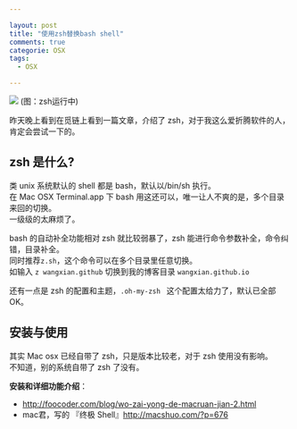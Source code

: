 ```yaml
---

layout: post
title: "使用zsh替换bash shell"
comments: true
categorie: OSX
tags:
  - OSX

---
```

![](http://ww1.sinaimg.cn/mw690/493b785ajw1e6wqvzgfynj20j807djsd.jpg)
(图：zsh运行中)

昨天晚上看到在觅链上看到一篇文章，介绍了 zsh，对于我这么爱折腾软件的人，<br />
肯定会尝试一下的。


## zsh 是什么?

类 unix 系统默认的 shell 都是 bash，默认以/bin/sh 执行。<br />
在 Mac OSX Terminal.app 下 bash 用这还可以，唯一让人不爽的是，多个目录来回的切换。<br />
一级级的太麻烦了。

bash 的自动补全功能相对 zsh 就比较弱暴了，zsh 能进行命令参数补全，命令纠错，目录补全。<br />
同时推荐`z.sh`，这个命令可以在多个目录里任意切换。<br />
如输入 `z wangxian.github` 切换到我的博客目录 `wangxian.github.io`

还有一点是 zsh 的配置和主题，`.oh-my-zsh ` 这个配置太给力了，默认已全部 OK。


## 安装与使用

其实 Mac osx 已经自带了 zsh，只是版本比较老，对于 zsh 使用没有影响。<br />
不知道，别的系统自带了 zsh 了没有。

**安装和详细功能介绍**：
- <http://foocoder.com/blog/wo-zai-yong-de-macruan-jian-2.html>
- mac君，写的 『终极 Shell』<http://macshuo.com/?p=676>



